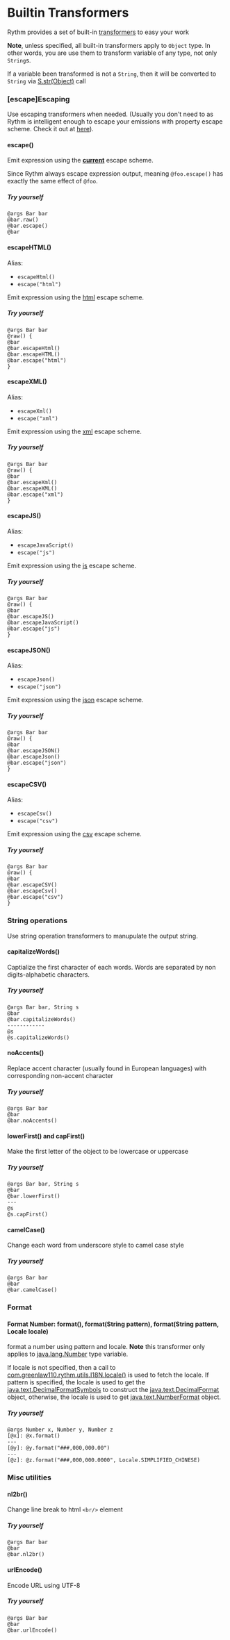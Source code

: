 # Builtin Transformers

Rythm provides a set of built-in [transformers](expression.md#transformer) to easy your work

<div class="alert alert-info">
<b>Note</b>, unless specified, all built-in transformers apply to <code>Object</code> type. In other words, you are use them to transform variable of any type, not only <code>String</code>s. 
</div>

If a variable been transformed is not a <code>String</code>, then it will be converted to <code>String</code> via [S.str(Object)](http://rythmengine.org/api/com/greenlaw110/rythm/utils/S.html#str(java.lang.Object)) call 

### [escape]Escaping

Use escaping transformers when needed. (Usually you don't need to as Rythm is intelligent enough to escape your emissions with property escape scheme. Check it out at [here](expression#escape)).

#### escape()

Emit expression using the [**current**](template_context.md#escape) escape scheme. 

<div class="alert alert-info">
Since Rythm always escape expression output, meaning <code>@foo.escape()</code> has exactly the same effect of <code>@foo</code>.
</div>

##### <i class="icon-magic"></i> Try yourself

```lang-java,fid-70bccea25d8942b1b87081534d49aa3a
@args Bar bar
@bar.raw()
@bar.escape()
@bar
```

#### escapeHTML()

Alias:

* `escapeHtml()`
* `escape("html")`

Emit expression using the [html](http://rythmengine.org/api/com/greenlaw110/rythm/utils/Escape.html#HTML) escape scheme.

##### <i class="icon-magic"></i> Try yourself

```lang-java,fid-80a06b8dcfc745ae88d5772b22a56b7a
@args Bar bar
@raw() {
@bar
@bar.escapeHtml()
@bar.escapeHTML()
@bar.escape("html")
}
```

#### escapeXML()

Alias:

* `escapeXml()`
* `escape("xml")`

Emit expression using the [xml](http://rythmengine.org/api/com/greenlaw110/rythm/utils/Escape.html#XML) escape scheme.

##### <i class="icon-magic"></i> Try yourself

```lang-java,fid-c22f5795355a4e0faaccc3b890026843
@args Bar bar
@raw() {
@bar
@bar.escapeXml()
@bar.escapeXML()
@bar.escape("xml")
}
```

#### escapeJS()

Alias:

* `escapeJavaScript()`
* `escape("js")`

Emit expression using the [js](http://rythmengine.org/api/com/greenlaw110/rythm/utils/Escape.html#JS) escape scheme.

##### <i class="icon-magic"></i> Try yourself

```lang-java,fid-ec3ccf28950f4b158cde2336632d9429
@args Bar bar
@raw() {
@bar
@bar.escapeJS()
@bar.escapeJavaScript()
@bar.escape("js")
}
```

#### escapeJSON()

Alias:

* `escapeJson()`
* `escape("json")`

Emit expression using the [json](http://rythmengine.org/api/com/greenlaw110/rythm/utils/Escape.html#JSON) escape scheme.

##### <i class="icon-magic"></i> Try yourself

```lang-java,fid-2c94b9f4c22148b6974dcffbc4bf2214
@args Bar bar
@raw() {
@bar
@bar.escapeJSON()
@bar.escapeJson()
@bar.escape("json")
}
```

#### escapeCSV()

Alias:

* `escapeCsv()`
* `escape("csv")`

Emit expression using the [csv](http://rythmengine.org/api/com/greenlaw110/rythm/utils/Escape.html#CSV) escape scheme.

##### <i class="icon-magic"></i> Try yourself

```lang-java,fid-51c053ac57644ba9862bae03ee69c2ae
@args Bar bar
@raw() {
@bar
@bar.escapeCSV()
@bar.escapeCsv()
@bar.escape("csv")
}
```

### String operations

Use string operation transformers to manupulate the output string.

#### capitalizeWords()

Captialize the first character of each words. Words are separated by non digits-alphabetic characters.

##### <i class="icon-magic"></i> Try yourself

```lang-java,fid-d0eaed51cdb044e3813843845453a819
@args Bar bar, String s
@bar
@bar.capitalizeWords()
------------
@s
@s.capitalizeWords()
```

#### noAccents()

Replace accent character (usually found in European languages) with corresponding non-accent character

##### <i class="icon-magic"></i> Try yourself

```lang-java,fid-beacda9f4c7945b7bd743e3da8b4cd7f
@args Bar bar
@bar
@bar.noAccents()
```

#### lowerFirst() and capFirst()

Make the first letter of the object to be lowercase or uppercase

##### <i class="icon-magic"></i> Try yourself

```lang-java,fid-ae7162075ef5498eb8af84beb8f77b02
@args Bar bar, String s
@bar
@bar.lowerFirst()
---
@s
@s.capFirst()
```

#### camelCase()

Change each word from underscore style to camel case style

##### <i class="icon-magic"></i> Try yourself

```lang-java,fid-baaa389eae37422b8a48508bd0889fe9
@args Bar bar
@bar
@bar.camelCase()
```

### Format

#### Format Number: format(), format(String pattern), format(String pattern, Locale locale)

format a number using pattern and locale. **Note** this transformer only applies to [java.lang.Number](http://docs.oracle.com/javase/6/docs/api/java/lang/Number.html) type variable.

If locale is not specified, then a call to [com.greenlaw110.rythm.utils.I18N.locale()](http://rythmengine.org/api/com/greenlaw110/rythm/utils/I18N.html#locale()) is used to fetch the locale. If pattern is specified, the locale is used to get the [java.text.DecimalFormatSymbols](http://docs.oracle.com/javase/6/docs/api/java/text/DecimalFormatSymbols.html) to construct the [java.text.DecimalFormat](http://docs.oracle.com/javase/6/docs/api/java/text/DecimalFormat.html) object, otherwise, the locale is used to get [java.text.NumberFormat](http://docs.oracle.com/javase/6/docs/api/java/text/NumberFormat.html) object.

##### <i class="icon-magic"></i> Try yourself

```lang-java,fid-9c306f912d4842228bb45a928e89a593
@args Number x, Number y, Number z
[@x]: @x.format()
---
[@y]: @y.format("###,000,000.00")
---
[@z]: @z.format("###,000,000.0000", Locale.SIMPLIFIED_CHINESE)
```


### Misc utilities

#### nl2br()

Change line break to html `<br/>` element

##### <i class="icon-magic"></i> Try yourself

```lang-java,fid-e0497048c78248129c13d7b69aa14d52
@args Bar bar
@bar
@bar.nl2br()
```

#### urlEncode()

Encode URL using UTF-8

##### <i class="icon-magic"></i> Try yourself

```lang-java,fid-xxxx
@args Bar bar
@bar
@bar.urlEncode()
```

